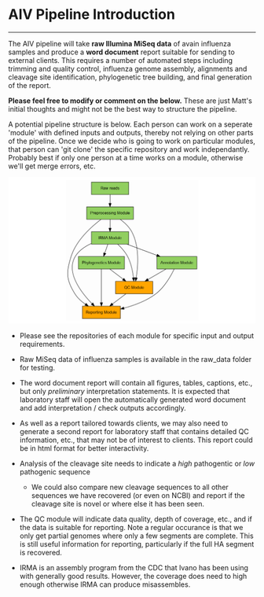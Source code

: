 # AIV Pipeline Introduction
---

The AIV pipeline will take **raw Illumina MiSeq data** of avain influenza samples and produce a **word document** report suitable for sending to external clients. This requires a number of automated steps including trimming and quality control, influenza genome assembly, alignments and cleavage site identification, phylogenetic tree building, and final generation of the report.

**Please feel free to modify or comment on the below.** These are just Matt's initial thoughts and might not be the best way to structure the pipeline.

A potential pipeline structure is below. Each person can work on a seperate 'module' with defined inputs and outputs, thereby not relying on other parts of the pipeline. Once we decide who is going to work on particular modules, that person can 'git clone' the specific repository and work independantly. Probably best if only one person at a time works on a module, otherwise we'll get merge errors, etc.

![modules](images/module_flow.png)

* Please see the repositories of each module for specific input and output requirements. 

* Raw MiSeq data of influenza samples is available in the raw_data folder for testing.

* The word document report will contain all figures, tables, captions, etc., but only *preliminary* interpretation statements. It is expected that laboratory staff will open the automatically generated word document and add interpretation / check outputs accordingly.

* As well as a report tailored towards clients, we may also need to generate a second report for laboratory staff that contains detailed QC information, etc., that may not be of interest to clients. This report could be in html format for better interactivity.

* Analysis of the cleavage site needs to indicate a *high* pathogentic or *low* pathogenic sequence

    * We could also compare new cleavage sequences to all other sequences we have recovered (or even on NCBI) and report if the cleavage site is novel or where else it has been seen. 

* The QC module will indicate data quality, depth of coverage, etc., and if the data is suitable for reporting. Note a regular occurance is that we only get partial genomes where only a few segments are complete. This is still useful information for reporting, particularly if the full HA segment is recovered.

* IRMA is an assembly program from the CDC that Ivano has been using with generally good results. However, the coverage does need to high enough otherwise IRMA can produce misassembles.




